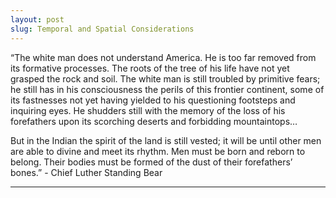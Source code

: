 ```yaml
---
layout: post
slug: Temporal and Spatial Considerations
---
```


“The white man does not understand America. He is too far removed from its formative processes. The roots of the tree of his life have not yet grasped the rock and soil. The white man is still troubled by primitive fears; he still has in his consciousness the perils of this frontier continent, some of its fastnesses not yet having yielded to his questioning footsteps and inquiring eyes. He shudders still with the memory of the loss of his forefathers upon its scorching deserts and forbidding mountaintops…

But in the Indian the spirit of the land is still vested; it will be until other men are able to divine and meet its rhythm. Men must be born and reborn to belong. Their bodies must be formed of the dust of their forefathers’ bones.” - Chief Luther Standing Bear

---

